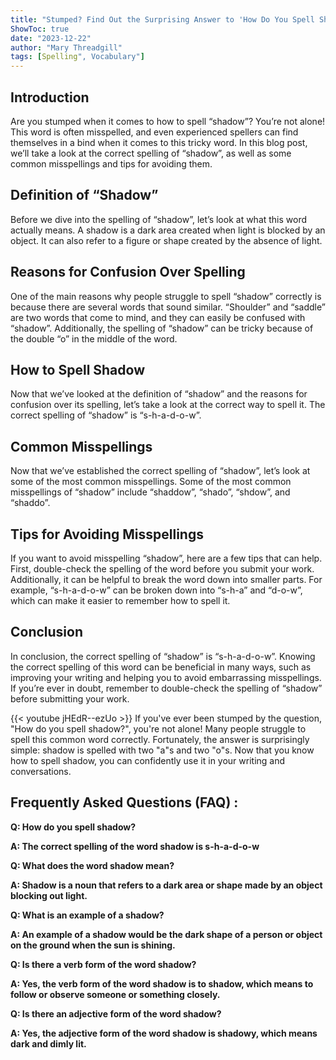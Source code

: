 ```yaml
---
title: "Stumped? Find Out the Surprising Answer to 'How Do You Spell Shadow' Now!"
ShowToc: true 
date: "2023-12-22"
author: "Mary Threadgill" 
tags: [Spelling", Vocabulary"]
---
```

## Introduction
Are you stumped when it comes to how to spell “shadow”? You’re not alone! This word is often misspelled, and even experienced spellers can find themselves in a bind when it comes to this tricky word. In this blog post, we’ll take a look at the correct spelling of “shadow”, as well as some common misspellings and tips for avoiding them. 

## Definition of “Shadow”
Before we dive into the spelling of “shadow”, let’s look at what this word actually means. A shadow is a dark area created when light is blocked by an object. It can also refer to a figure or shape created by the absence of light. 

## Reasons for Confusion Over Spelling
One of the main reasons why people struggle to spell “shadow” correctly is because there are several words that sound similar. “Shoulder” and “saddle” are two words that come to mind, and they can easily be confused with “shadow”. Additionally, the spelling of “shadow” can be tricky because of the double “o” in the middle of the word. 

## How to Spell Shadow
Now that we’ve looked at the definition of “shadow” and the reasons for confusion over its spelling, let’s take a look at the correct way to spell it. The correct spelling of “shadow” is “s-h-a-d-o-w”. 

## Common Misspellings
Now that we’ve established the correct spelling of “shadow”, let’s look at some of the most common misspellings. Some of the most common misspellings of “shadow” include “shaddow”, “shado”, “shdow”, and “shaddo”. 

## Tips for Avoiding Misspellings
If you want to avoid misspelling “shadow”, here are a few tips that can help. First, double-check the spelling of the word before you submit your work. Additionally, it can be helpful to break the word down into smaller parts. For example, “s-h-a-d-o-w” can be broken down into “s-h-a” and “d-o-w”, which can make it easier to remember how to spell it. 

## Conclusion
In conclusion, the correct spelling of “shadow” is “s-h-a-d-o-w”. Knowing the correct spelling of this word can be beneficial in many ways, such as improving your writing and helping you to avoid embarrassing misspellings. If you’re ever in doubt, remember to double-check the spelling of “shadow” before submitting your work.

{{< youtube jHEdR--ezUo >}} 
If you've ever been stumped by the question, "How do you spell shadow?", you're not alone! Many people struggle to spell this common word correctly. Fortunately, the answer is surprisingly simple: shadow is spelled with two "a"s and two "o"s. Now that you know how to spell shadow, you can confidently use it in your writing and conversations.

## Frequently Asked Questions (FAQ) :
**Q: How do you spell shadow?** 

**A: The correct spelling of the word shadow is s-h-a-d-o-w** 

**Q: What does the word shadow mean?**

**A: Shadow is a noun that refers to a dark area or shape made by an object blocking out light.**

**Q: What is an example of a shadow?**

**A: An example of a shadow would be the dark shape of a person or object on the ground when the sun is shining.**

**Q: Is there a verb form of the word shadow?**

**A: Yes, the verb form of the word shadow is to shadow, which means to follow or observe someone or something closely.**

**Q: Is there an adjective form of the word shadow?**

**A: Yes, the adjective form of the word shadow is shadowy, which means dark and dimly lit.**






